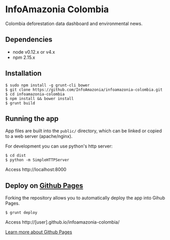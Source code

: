 # InfoAmazonia Colombia

Colombia deforestation data dashboard and environmental news.

## Dependencies

 - node v0.12.x or v4.x
 - npm 2.15.x

## Installation

```
$ sudo npm install -g grunt-cli bower
$ git clone https://github.com/InfoAmazonia/infoamazonia-colombia.git
$ cd infoamazonia-colombia
$ npm install && bower install
$ grunt build
```

## Running the app

App files are built into the `public/` directory, which can be linked or copied to a web server (apache/nginx).

For development you can use python's http server:

```
$ cd dist
$ python -m SimpleHTTPServer
```

Access http://localhost:8000

## Deploy on [Github Pages](https://pages.github.com/)

Forking the repository allows you to automatically deploy the app into Gihub Pages.

```
$ grunt deploy
```

Access http://[user].github.io/infoamazonia-colombia/

[Learn more about Github Pages](https://pages.github.com/)
